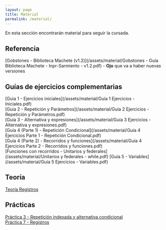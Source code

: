 ```yaml
---
layout: page
title: Material
permalink: /material/
---
```


En esta sección encontrarán material para seguir la cursada.

## Referencia
[Gobstones - Biblioteca Machete (v1.2)](/assets/material/Gobstones - Guía Biblioteca Machete - Inpr-Sarmiento - v1.2.pdf) - **Ojo** que va a haber nuevas versiones

## Guías de ejercicios complementarias
[Guia 1 - Ejercicios iniciales](/assets/material/Guía 1 Ejercicios - Iniciales.pdf)
<br>
[Guia 2 - Repetición y Parámetros](/assets/material/Guía 2 Ejercicios - Repetición y Parámetros.pdf)
<br>
[Guía 3 - Alternativa y expresiones](/assets/material/Guía 3 Ejercicios - Alternativa y expresiones.pdf)
<br>
[Guía 4 (Parte 1) - Repetición Condicional](/assets/material/Guía 4 Ejercicios  Parte 1 - Repetición Condicional.pdf)
<br>
[Guía 4 (Parte 2) - Recorridos y funciones](/assets/material/Guía 4 Ejercicios  Parte 2 - Recorridos y funciones.pdf)
<br>
[Funciones con recorridos - Unitarios y federales](/assets/material/Unitarios y federales - while.pdf)
[Guía 5 - Variables](/assets/material/Guía 5 Ejercicios - Variables.pdf)
<br>

## Teoría

[Teoría Registros](/assets/material/teoria-registros.pdf)
<br>

## Prácticas
[Práctica 3 - Repetición indexada y alternativa condicional](/assets/material/Practica3-repeticion-indexada-y-alternativa-condicional.pdf)
<br>
[Práctica 7 - Registros](/assets/material/Practica7-Registros.pdf)
